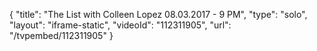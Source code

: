 {
    "title": "The List with Colleen Lopez 08.03.2017 - 9 PM",
    "type": "solo",
    "layout": "iframe-static",
    "videoId": "112311905",
    "url": "\/tvpembed\/112311905"
}